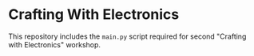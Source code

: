 # Crafting With Electronics

This repository includes the `main.py` script required for second "Crafting with Electronics" workshop.
